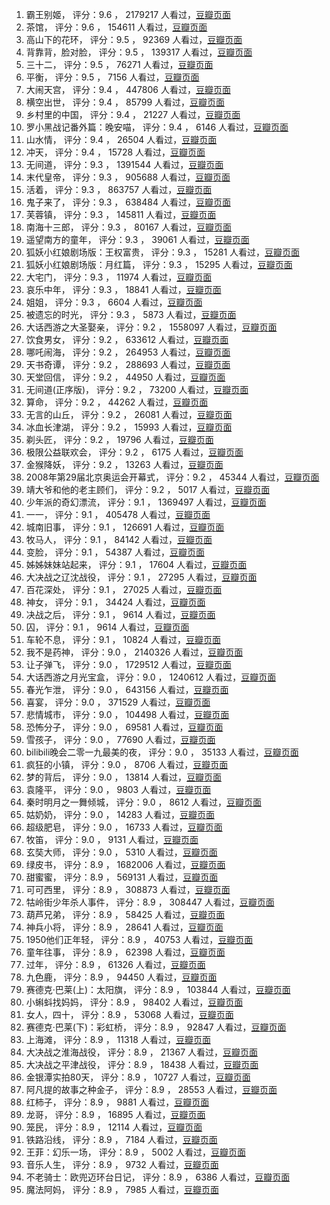 1. 霸王别姬， 评分：9.6 ， 2179217 人看过，[豆瓣页面](https://movie.douban.com/subject/1291546)
2. 茶馆， 评分：9.6 ， 154611 人看过，[豆瓣页面](https://movie.douban.com/subject/1461403)
3. 高山下的花环， 评分：9.5 ， 92369 人看过，[豆瓣页面](https://movie.douban.com/subject/1422283)
4. 背靠背，脸对脸， 评分：9.5 ， 139317 人看过，[豆瓣页面](https://movie.douban.com/subject/1307856)
5. 三十二， 评分：9.5 ， 76271 人看过，[豆瓣页面](https://movie.douban.com/subject/26236632)
6. 平衡， 评分：9.5 ， 7156 人看过，[豆瓣页面](https://movie.douban.com/subject/1958031)
7. 大闹天宫， 评分：9.4 ， 447806 人看过，[豆瓣页面](https://movie.douban.com/subject/1418019)
8. 横空出世， 评分：9.4 ， 85799 人看过，[豆瓣页面](https://movie.douban.com/subject/1464526)
9. 乡村里的中国， 评分：9.4 ， 21227 人看过，[豆瓣页面](https://movie.douban.com/subject/24867845)
10. 罗小黑战记番外篇：晚安喵， 评分：9.4 ， 6146 人看过，[豆瓣页面](https://movie.douban.com/subject/27602202)
11. 山水情， 评分：9.4 ， 26504 人看过，[豆瓣页面](https://movie.douban.com/subject/1316626)
12. 冲天， 评分：9.4 ， 15728 人看过，[豆瓣页面](https://movie.douban.com/subject/26602234)
13. 无间道， 评分：9.3 ， 1391544 人看过，[豆瓣页面](https://movie.douban.com/subject/1307914)
14. 末代皇帝， 评分：9.3 ， 905688 人看过，[豆瓣页面](https://movie.douban.com/subject/1293172)
15. 活着， 评分：9.3 ， 863757 人看过，[豆瓣页面](https://movie.douban.com/subject/1292365)
16. 鬼子来了， 评分：9.3 ， 638484 人看过，[豆瓣页面](https://movie.douban.com/subject/1291858)
17. 芙蓉镇， 评分：9.3 ， 145811 人看过，[豆瓣页面](https://movie.douban.com/subject/1297880)
18. 南海十三郎， 评分：9.3 ， 80167 人看过，[豆瓣页面](https://movie.douban.com/subject/1303913)
19. 遥望南方的童年， 评分：9.3 ， 39061 人看过，[豆瓣页面](https://movie.douban.com/subject/3037329)
20. 狐妖小红娘剧场版：王权富贵， 评分：9.3 ， 15281 人看过，[豆瓣页面](https://movie.douban.com/subject/26946612)
21. 狐妖小红娘剧场版：月红篇， 评分：9.3 ， 15295 人看过，[豆瓣页面](https://movie.douban.com/subject/26972694)
22. 大宅门， 评分：9.3 ， 11974 人看过，[豆瓣页面](https://movie.douban.com/subject/5301572)
23. 哀乐中年， 评分：9.3 ， 18841 人看过，[豆瓣页面](https://movie.douban.com/subject/4719384)
24. 姐姐， 评分：9.3 ， 6604 人看过，[豆瓣页面](https://movie.douban.com/subject/1998137)
25. 被遗忘的时光， 评分：9.3 ， 5873 人看过，[豆瓣页面](https://movie.douban.com/subject/5355067)
26. 大话西游之大圣娶亲， 评分：9.2 ， 1558097 人看过，[豆瓣页面](https://movie.douban.com/subject/1292213)
27. 饮食男女， 评分：9.2 ， 633612 人看过，[豆瓣页面](https://movie.douban.com/subject/1291818)
28. 哪吒闹海， 评分：9.2 ， 264953 人看过，[豆瓣页面](https://movie.douban.com/subject/1307315)
29. 天书奇谭， 评分：9.2 ， 288693 人看过，[豆瓣页面](https://movie.douban.com/subject/1428581)
30. 天堂回信， 评分：9.2 ， 44950 人看过，[豆瓣页面](https://movie.douban.com/subject/1418076)
31. 无间道(正序版)， 评分：9.2 ， 73200 人看过，[豆瓣页面](https://movie.douban.com/subject/4860078)
32. 算命， 评分：9.2 ， 44262 人看过，[豆瓣页面](https://movie.douban.com/subject/4073872)
33. 无言的山丘， 评分：9.2 ， 26081 人看过，[豆瓣页面](https://movie.douban.com/subject/1298944)
34. 冰血长津湖， 评分：9.2 ， 15993 人看过，[豆瓣页面](https://movie.douban.com/subject/6129689)
35. 剃头匠， 评分：9.2 ， 19796 人看过，[豆瓣页面](https://movie.douban.com/subject/3097352)
36. 极限公益联欢会， 评分：9.2 ， 6175 人看过，[豆瓣页面](https://movie.douban.com/subject/26830080)
37. 金猴降妖， 评分：9.2 ， 13263 人看过，[豆瓣页面](https://movie.douban.com/subject/1780256)
38. 2008年第29届北京奥运会开幕式， 评分：9.2 ， 45344 人看过，[豆瓣页面](https://movie.douban.com/subject/3173528)
39. 靖大爷和他的老主顾们， 评分：9.2 ， 5017 人看过，[豆瓣页面](https://movie.douban.com/subject/3040026)
40. 少年派的奇幻漂流， 评分：9.1 ， 1369497 人看过，[豆瓣页面](https://movie.douban.com/subject/1929463)
41. 一一， 评分：9.1 ， 405478 人看过，[豆瓣页面](https://movie.douban.com/subject/1292434)
42. 城南旧事， 评分：9.1 ， 126691 人看过，[豆瓣页面](https://movie.douban.com/subject/1300894)
43. 牧马人， 评分：9.1 ， 84142 人看过，[豆瓣页面](https://movie.douban.com/subject/1308038)
44. 变脸， 评分：9.1 ， 54387 人看过，[豆瓣页面](https://movie.douban.com/subject/1293237)
45. 姊姊妹妹站起来， 评分：9.1 ， 17604 人看过，[豆瓣页面](https://movie.douban.com/subject/2208890)
46. 大决战之辽沈战役， 评分：9.1 ， 27295 人看过，[豆瓣页面](https://movie.douban.com/subject/1424552)
47. 百花深处， 评分：9.1 ， 27025 人看过，[豆瓣页面](https://movie.douban.com/subject/30210248)
48. 神女， 评分：9.1 ， 34424 人看过，[豆瓣页面](https://movie.douban.com/subject/1302210)
49. 决战之后， 评分：9.1 ， 9614 人看过，[豆瓣页面](https://movie.douban.com/subject/1980790)
50. 囚， 评分：9.1 ， 9614 人看过，[豆瓣页面](https://movie.douban.com/subject/26961159)
51. 车轮不息， 评分：9.1 ， 10824 人看过，[豆瓣页面](https://movie.douban.com/subject/19955871)
52. 我不是药神， 评分：9.0 ， 2140326 人看过，[豆瓣页面](https://movie.douban.com/subject/26752088)
53. 让子弹飞， 评分：9.0 ， 1729512 人看过，[豆瓣页面](https://movie.douban.com/subject/3742360)
54. 大话西游之月光宝盒， 评分：9.0 ， 1240612 人看过，[豆瓣页面](https://movie.douban.com/subject/1299398)
55. 春光乍泄， 评分：9.0 ， 643156 人看过，[豆瓣页面](https://movie.douban.com/subject/1292679)
56. 喜宴， 评分：9.0 ， 371529 人看过，[豆瓣页面](https://movie.douban.com/subject/1303037)
57. 悲情城市， 评分：9.0 ， 104498 人看过，[豆瓣页面](https://movie.douban.com/subject/1294194)
58. 恐怖分子， 评分：9.0 ， 69581 人看过，[豆瓣页面](https://movie.douban.com/subject/1305261)
59. 雪孩子， 评分：9.0 ， 77690 人看过，[豆瓣页面](https://movie.douban.com/subject/1431947)
60. bilibili晚会二零一九最美的夜， 评分：9.0 ， 35133 人看过，[豆瓣页面](https://movie.douban.com/subject/34930755)
61. 疯狂的小镇， 评分：9.0 ， 8706 人看过，[豆瓣页面](https://movie.douban.com/subject/1297795)
62. 梦的背后， 评分：9.0 ， 13814 人看过，[豆瓣页面](https://movie.douban.com/subject/30346866)
63. 袁隆平， 评分：9.0 ， 9803 人看过，[豆瓣页面](https://movie.douban.com/subject/3737287)
64. 秦时明月之一舞倾城， 评分：9.0 ， 8612 人看过，[豆瓣页面](https://movie.douban.com/subject/4804209)
65. 姑奶奶， 评分：9.0 ， 14283 人看过，[豆瓣页面](https://movie.douban.com/subject/5265182)
66. 超级肥皂， 评分：9.0 ， 16733 人看过，[豆瓣页面](https://movie.douban.com/subject/1441802)
67. 牧笛， 评分：9.0 ， 9131 人看过，[豆瓣页面](https://movie.douban.com/subject/1431962)
68. 玄奘大师， 评分：9.0 ， 5310 人看过，[豆瓣页面](https://movie.douban.com/subject/4122328)
69. 绿皮书， 评分：8.9 ， 1682006 人看过，[豆瓣页面](https://movie.douban.com/subject/27060077)
70. 甜蜜蜜， 评分：8.9 ， 569131 人看过，[豆瓣页面](https://movie.douban.com/subject/1305164)
71. 可可西里， 评分：8.9 ， 308873 人看过，[豆瓣页面](https://movie.douban.com/subject/1308857)
72. 牯岭街少年杀人事件， 评分：8.9 ， 308447 人看过，[豆瓣页面](https://movie.douban.com/subject/1292329)
73. 葫芦兄弟， 评分：8.9 ， 58425 人看过，[豆瓣页面](https://movie.douban.com/subject/3062897)
74. 神兵小将， 评分：8.9 ， 28641 人看过，[豆瓣页面](https://movie.douban.com/subject/3012377)
75. 1950他们正年轻， 评分：8.9 ， 40753 人看过，[豆瓣页面](https://movie.douban.com/subject/35470753)
76. 童年往事， 评分：8.9 ， 62398 人看过，[豆瓣页面](https://movie.douban.com/subject/1300572)
77. 过年， 评分：8.9 ， 61326 人看过，[豆瓣页面](https://movie.douban.com/subject/1296218)
78. 九色鹿， 评分：8.9 ， 94450 人看过，[豆瓣页面](https://movie.douban.com/subject/1428577)
79. 赛德克·巴莱(上)：太阳旗， 评分：8.9 ， 103844 人看过，[豆瓣页面](https://movie.douban.com/subject/10450409)
80. 小蝌蚪找妈妈， 评分：8.9 ， 98402 人看过，[豆瓣页面](https://movie.douban.com/subject/3335371)
81. 女人，四十， 评分：8.9 ， 53068 人看过，[豆瓣页面](https://movie.douban.com/subject/1308162)
82. 赛德克·巴莱(下)：彩虹桥， 评分：8.9 ， 92847 人看过，[豆瓣页面](https://movie.douban.com/subject/6393127)
83. 上海滩， 评分：8.9 ， 11318 人看过，[豆瓣页面](https://movie.douban.com/subject/6311260)
84. 大决战之淮海战役， 评分：8.9 ， 21367 人看过，[豆瓣页面](https://movie.douban.com/subject/1424551)
85. 大决战之平津战役， 评分：8.9 ， 18438 人看过，[豆瓣页面](https://movie.douban.com/subject/1307729)
86. 金银潭实拍80天， 评分：8.9 ， 10727 人看过，[豆瓣页面](https://movie.douban.com/subject/35206308)
87. 阿凡提的故事之种金子， 评分：8.9 ， 28553 人看过，[豆瓣页面](https://movie.douban.com/subject/1917638)
88. 红柿子， 评分：8.9 ， 9881 人看过，[豆瓣页面](https://movie.douban.com/subject/1303637)
89. 龙哥， 评分：8.9 ， 16895 人看过，[豆瓣页面](https://movie.douban.com/subject/3724118)
90. 笼民， 评分：8.9 ， 12114 人看过，[豆瓣页面](https://movie.douban.com/subject/1306326)
91. 铁路沿线， 评分：8.9 ， 7184 人看过，[豆瓣页面](https://movie.douban.com/subject/1421469)
92. 王菲：幻乐一场， 评分：8.9 ， 5002 人看过，[豆瓣页面](https://movie.douban.com/subject/27059170)
93. 音乐人生， 评分：8.9 ， 9732 人看过，[豆瓣页面](https://movie.douban.com/subject/3394878)
94. 不老骑士：欧兜迈环台日记， 评分：8.9 ， 6386 人看过，[豆瓣页面](https://movie.douban.com/subject/11510453)
95. 魔法阿妈， 评分：8.9 ， 7985 人看过，[豆瓣页面](https://movie.douban.com/subject/1299227)
